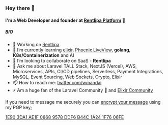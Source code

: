 ### Hey there 👋

#### I'm a Web Developer and founder at [Rentlipa Platform](https://rentlipa.com) 🚀

##### BIO

- 🔭 Working on [Rentlipa](https://app.rentlipa.com)
- 🌱 I’m currently learning [elixir](https://elixir-lang.org), [Phoenix LiveView](https://www.phoenixframework.org), **golang**, **K8s/Containerization** and AI
- 👯 I’m looking to collaborate on SaaS - **Rentlipa**
- 💬 Ask me about Laravel TALL Stack, NextJS (Vercel), AWS, Microservices, APIs, CI/CD pipelines, Serverless, Payment Integrations, MySQL, Event Sourcing, Web Sockets, Crypto, Elixir
- 📫 How to reach me: [twitter.com/wmandai](https://twitter.com/wmandai)
- ⚡ Am a huge fan of the Laravel Community 🚀 and [Elixir Community](https://elixirforum.com/c/phoenix-forum/20)

If you need to message me securely you can [encrypt your message](https://www.gnupg.org/gph/en/manual/x110.html) using my PGP key;  

[1E90 3DA1 AE1F 0868 9578 DDF6 B44C 1A24 1F76 06FE](https://keybase.io/wmandai/pgp_keys.asc?fingerprint=1e903da1ae1f08689578ddf6b44c1a241f7606fe)


